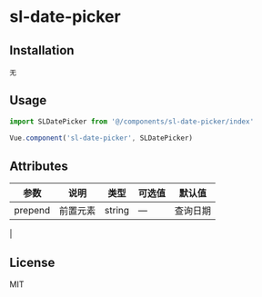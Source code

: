 # sl-date-picker

## Installation
```shell
无
```

## Usage

```javascript
import SLDatePicker from '@/components/sl-date-picker/index'

Vue.component('sl-date-picker', SLDatePicker)
```

## Attributes
| 参数      | 说明          | 类型      | 可选值                           | 默认值  |
|---------- |-------------- |---------- |--------------------------------  |-------- |
| prepend | 前置元素 | string | — | 查询日期 |
|

## License
MIT
